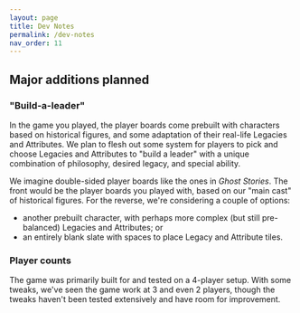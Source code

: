 ```yaml
---
layout: page
title: Dev Notes
permalink: /dev-notes
nav_order: 11
---
```

## Major additions planned

### "Build-a-leader"

In the game you played, the player boards come prebuilt with characters based on historical figures, and some adaptation of their real-life Legacies and Attributes. We plan to flesh out some system for players to pick and choose Legacies and Attributes to "build a leader" with a unique combination of philosophy, desired legacy, and special ability. 

We imagine double-sided player boards like the ones in *Ghost Stories*. The front would be the player boards you played with, based on our "main cast" of historical figures. For the reverse, we're considering a couple of options:
- another prebuilt character, with perhaps more complex (but still pre-balanced) Legacies and Attributes; or
- an entirely blank slate with spaces to place Legacy and Attribute tiles.

### Player counts

The game was primarily built for and tested on a 4-player setup. With some tweaks, we've seen the game work at 3 and even 2 players, though the tweaks haven't been tested extensively and have room for improvement.

<!-- ## Currently thinking about
- British twist in Simulation Mode.
- Sustaining and boosting player interest in the final third -- keeping the game state flexible enough to change in the final third.
- Sharpening Leader and card "personalities", and game balancing next. -->